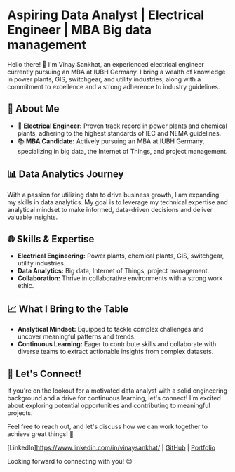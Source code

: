 # Aspiring Data Analyst | Electrical Engineer | MBA Big data management

Hello there! 👋 I'm Vinay Sankhat, an experienced electrical engineer currently pursuing an MBA at IUBH Germany. I bring a wealth of knowledge in power plants, GIS, switchgear, and utility industries, along with a commitment to excellence and a strong adherence to industry guidelines.

## 🚀 About Me

- 🔧 **Electrical Engineer:** Proven track record in power plants and chemical plants, adhering to the highest standards of IEC and NEMA guidelines.
- 📚 **MBA Candidate:** Actively pursuing an MBA at IUBH Germany, specializing in big data, the Internet of Things, and project management.

## 📊 Data Analytics Journey

With a passion for utilizing data to drive business growth, I am expanding my skills in data analytics. My goal is to leverage my technical expertise and analytical mindset to make informed, data-driven decisions and deliver valuable insights.

## 🌐 Skills & Expertise

- **Electrical Engineering:** Power plants, chemical plants, GIS, switchgear, utility industries.
- **Data Analytics:** Big data, Internet of Things, project management.
- **Collaboration:** Thrive in collaborative environments with a strong work ethic.

## 📈 What I Bring to the Table

- **Analytical Mindset:** Equipped to tackle complex challenges and uncover meaningful patterns and trends.
- **Continuous Learning:** Eager to contribute skills and collaborate with diverse teams to extract actionable insights from complex datasets.

## 🤝 Let's Connect!

If you're on the lookout for a motivated data analyst with a solid engineering background and a drive for continuous learning, let's connect! I'm excited about exploring potential opportunities and contributing to meaningful projects.

Feel free to reach out, and let's discuss how we can work together to achieve great things! 🌟

[LinkedIn]https://www.linkedin.com/in/vinaysankhat/ | [GitHub](https://github.com/yourgithubprofile) | [Portfolio](https://yourportfolio.com)

Looking forward to connecting with you! 😊
